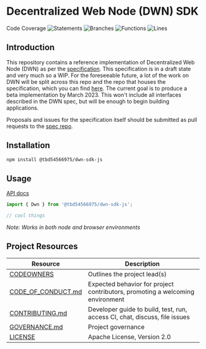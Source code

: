 <!-- @format -->

# Decentralized Web Node (DWN) SDK

Code Coverage
![Statements](https://img.shields.io/badge/statements-94.69%25-brightgreen.svg?style=flat) ![Branches](https://img.shields.io/badge/branches-94.21%25-brightgreen.svg?style=flat) ![Functions](https://img.shields.io/badge/functions-91.76%25-brightgreen.svg?style=flat) ![Lines](https://img.shields.io/badge/lines-94.69%25-brightgreen.svg?style=flat)

## Introduction

This repository contains a reference implementation of Decentralized Web Node (DWN) as per the [specification](https://identity.foundation/decentralized-web-node/spec/). This specification is in a draft state and very much so a WIP. For the foreseeable future, a lot of the work on DWN will be split across this repo and the repo that houses the specification, which you can find [here](https://github.com/decentralized-identity/decentralized-web-node). The current goal is to produce a beta implementation by March 2023. This won't include all interfaces described in the DWN spec, but will be enough to begin building applications.

Proposals and issues for the specification itself should be submitted as pull requests to the [spec repo](https://github.com/decentralized-identity/decentralized-web-node).

## Installation

```bash
npm install @tbd54566975/dwn-sdk-js
```

## Usage

[API docs](https://tbd54566975.github.io/dwn-sdk-js/)

```javascript
import { Dwn } from '@tbd54566975/dwn-sdk-js';

// cool things
```

_Note: Works in both node and browser environments_

## Project Resources

| Resource                                                                                     | Description                                                                   |
| -------------------------------------------------------------------------------------------- | ----------------------------------------------------------------------------- |
| [CODEOWNERS](https://github.com/TBD54566975/dwn-sdk-js/blob/main/CODEOWNERS)                 | Outlines the project lead(s)                                                  |
| [CODE_OF_CONDUCT.md](https://github.com/TBD54566975/dwn-sdk-js/blob/main/CODE_OF_CONDUCT.md) | Expected behavior for project contributors, promoting a welcoming environment |
| [CONTRIBUTING.md](https://github.com/TBD54566975/dwn-sdk-js/blob/main/CONTRIBUTING.md)       | Developer guide to build, test, run, access CI, chat, discuss, file issues    |
| [GOVERNANCE.md](https://github.com/TBD54566975/dwn-sdk-js/blob/main/GOVERNANCE.md)           | Project governance                                                            |
| [LICENSE](https://github.com/TBD54566975/dwn-sdk-js/blob/main/LICENSE)                       | Apache License, Version 2.0                                                   |
